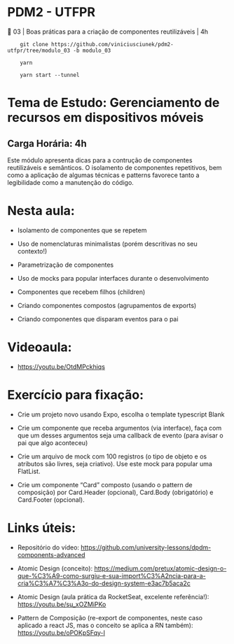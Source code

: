 # PDM2 - UTFPR

📖 03 | Boas práticas para a criação de componentes reutilizáveis | 4h

```
    git clone https://github.com/viniciusciunek/pdm2-utfpr/tree/modulo_03 -b modulo_03

    yarn

    yarn start --tunnel
```

# Tema de Estudo: Gerenciamento de recursos em dispositivos móveis

## Carga Horária: 4h

Este módulo apresenta dicas para a contrução de componentes reutilizáveis e semânticos. O isolamento de componentes repetitivos, bem como a aplicação de algumas técnicas e patterns favorece tanto a legibilidade como a manutenção do código.

# Nesta aula:

- Isolamento de componentes que se repetem

- Uso de nomenclaturas minimalistas (porém descritivas no seu contexto!)

- Parametrização de componentes

- Uso de mocks para popular interfaces durante o desenvolvimento

- Componentes que recebem filhos (children)

- Criando componentes compostos (agrupamentos de exports)

- Criando componentes que disparam eventos para o pai

# Videoaula:

- https://youtu.be/OtdMPckhiqs

# Exercício para fixação:

- Crie um projeto novo usando Expo, escolha o template typescript Blank

- Crie um componente que receba argumentos (via interface), faça com que um desses argumentos seja uma callback de evento (para avisar o pai que algo aconteceu)

- Crie um arquivo de mock com 100 registros (o tipo de objeto e os atributos são livres, seja criativo). Use este mock para popular uma FlatList.

- Crie um componente “Card” composto (usando o pattern de composição) por Card.Header (opcional), Card.Body (obrigatório) e Card.Footer (opcional).

# Links úteis:

- Repositório do vídeo: https://github.com/university-lessons/dpdm-components-advanced

- Atomic Design (conceito): https://medium.com/pretux/atomic-design-o-que-%C3%A9-como-surgiu-e-sua-import%C3%A2ncia-para-a-cria%C3%A7%C3%A3o-do-design-system-e3ac7b5aca2c

- Atomic Design (aula prática da RocketSeat, excelente referência!): https://youtu.be/su_xOZMiPKo

- Pattern de Composição (re-export de componentes, neste caso aplicado a react JS, mas o conceito se aplica a RN também): https://youtu.be/oPOKpSFqy-I
